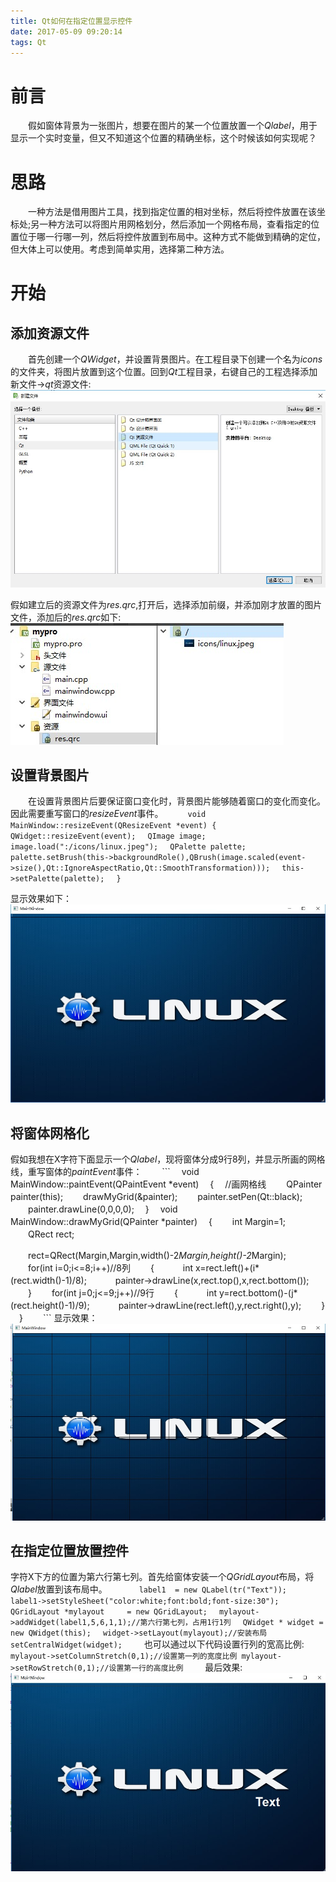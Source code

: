 ```yaml
---
title: Qt如何在指定位置显示控件
date: 2017-05-09 09:20:14
tags: Qt
---
```

# 前言
　　假如窗体背景为一张图片，想要在图片的某一个位置放置一个*Qlabel*，用于显示一个实时变量，但又不知道这个位置的精确坐标，这个时候该如何实现呢？
# 思路
　　一种方法是借用图片工具，找到指定位置的相对坐标，然后将控件放置在该坐标处;另一种方法可以将图片用网格划分，然后添加一个网格布局，查看指定的位置位于哪一行哪一列，然后将控件放置到布局中。这种方式不能做到精确的定位，但大体上可以使用。考虑到简单实用，选择第二种方法。
# 开始
## 添加资源文件
　　首先创建一个*QWidget*，并设置背景图片。在工程目录下创建一个名为*icons*的文件夹，将图片放置到这个位置。回到*Qt*工程目录，右键自己的工程选择添加新文件->*qt*资源文件: ![Alt text](qt-widget-designated-location/qrc.jpg)

假如建立后的资源文件为*res.qrc*,打开后，选择添加前缀，并添加刚才放置的图片文件，添加后的*res.qrc*如下:![Alt text](qt-widget-designated-location/res-qrc.jpg)
## 设置背景图片
　　在设置背景图片后要保证窗口变化时，背景图片能够随着窗口的变化而变化。因此需要重写窗口的*resizeEvent*事件。
　　```
void MainWindow::resizeEvent(QResizeEvent *event)
{
　QWidget::resizeEvent(event);
　QImage image;
　image.load(":/icons/linux.jpeg");
　QPalette palette;
　palette.setBrush(this->backgroundRole(),QBrush(image.scaled(event->size(),Qt::IgnoreAspectRatio,Qt::SmoothTransformation)));
　this->setPalette(palette);
　}
　　```
<!--more-->
显示效果如下：![Alt text](qt-widget-designated-location/linux.jpg)
## 将窗体网格化
假如我想在X字符下面显示一个*Qlabel*，现将窗体分成9行8列，并显示所画的网格线，重写窗体的*paintEvent*事件：
　　```
　void MainWindow::paintEvent(QPaintEvent *event)
　{
　//画网格线
　　QPainter painter(this);
　　drawMyGrid(&painter);
　　painter.setPen(Qt::black);
　　painter.drawLine(0,0,0,0);
　}
　void MainWindow::drawMyGrid(QPainter *painter)
　{
　　int Margin=1;
　　QRect rect;

　　rect=QRect(Margin,Margin,width()-2*Margin,height()-2*Margin);
　　for(int i=0;i<=8;i++)//8列
　　{
　　　int x=rect.left()+(i*(rect.width()-1)/8);
　　　painter->drawLine(x,rect.top(),x,rect.bottom());
　　}
　　for(int j=0;j<=9;j++)//9行
　　{
　　　int y=rect.bottom()-(j*(rect.height()-1)/9);
　　　painter->drawLine(rect.left(),y,rect.right(),y);
　　}
　}
　　```
显示效果：![Alt text](qt-widget-designated-location/grid.jpg)
## 在指定位置放置控件
字符X下方的位置为第六行第七列。首先给窗体安装一个*QGridLayout*布局，将*Qlabel*放置到该布局中。
　　```
　label1  = new QLabel(tr("Text"));
　label1->setStyleSheet("color:white;font:bold;font-size:30");
　QGridLayout *mylayout     = new QGridLayout;
　mylayout->addWidget(label1,5,6,1,1);//第六行第七列，占用1行1列
　QWidget * widget = new QWidget(this);
　widget->setLayout(mylayout);//安装布局
　setCentralWidget(widget);
　　```
也可以通过以下代码设置行列的宽高比例:
　　```
 mylayout->setColumnStretch(0,1);//设置第一列的宽度比例
 mylayout->setRowStretch(0,1);//设置第一行的高度比例
　　```
最后效果:![Alt text](qt-widget-designated-location/final.jpg)
